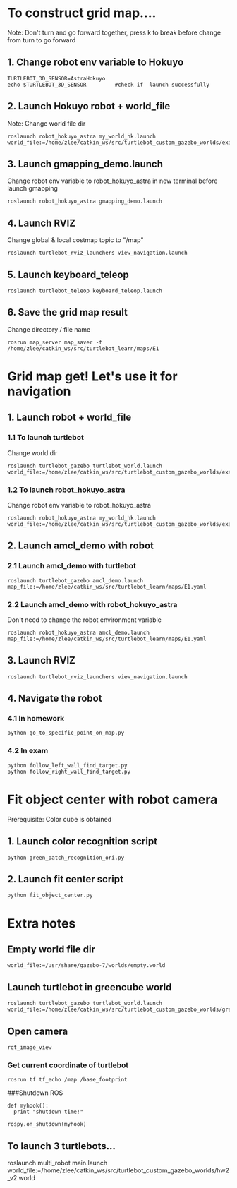 # To construct grid map....
Note: Don't turn and go forward together, press k to break before change from turn to go forward
## 1. Change robot env variable to Hokuyo
```
TURTLEBOT_3D_SENSOR=AstraHokuyo
echo $TURTLEBOT_3D_SENSOR         #check if  launch successfully
```
## 2. Launch Hokuyo robot + world_file
Note: Change world file dir

```
roslaunch robot_hokuyo_astra my_world_hk.launch world_file:=/home/zlee/catkin_ws/src/turtlebot_custom_gazebo_worlds/exam_sim.world
```
## 3. Launch gmapping_demo.launch
Change robot env variable to robot_hokuyo_astra in new terminal before launch gmapping
```
roslaunch robot_hokuyo_astra gmapping_demo.launch
```
## 4. Launch RVIZ
Change global & local costmap topic to "/map"
```
roslaunch turtlebot_rviz_launchers view_navigation.launch
```

## 5. Launch keyboard_teleop
```
roslaunch turtlebot_teleop keyboard_teleop.launch
```
## 6. Save the grid map result
Change directory / file name
```
rosrun map_server map_saver -f /home/zlee/catkin_ws/src/turtlebot_learn/maps/E1
```

# Grid map get! Let's use it for navigation
## 1. Launch robot + world_file
### 1.1 To launch turtlebot
Change world dir
```
roslaunch turtlebot_gazebo turtlebot_world.launch world_file:=/home/zlee/catkin_ws/src/turtlebot_custom_gazebo_worlds/exam_sim.world
```
### 1.2 To launch robot_hokuyo_astra
Change robot env variable to robot_hokuyo_astra
```
roslaunch robot_hokuyo_astra my_world_hk.launch world_file:=/home/zlee/catkin_ws/src/turtlebot_custom_gazebo_worlds/exam_sim.world
```

## 2. Launch amcl_demo with robot
### 2.1 Launch amcl_demo with turtlebot
```
roslaunch turtlebot_gazebo amcl_demo.launch map_file:=/home/zlee/catkin_ws/src/turtlebot_learn/maps/E1.yaml
```
### 2.2 Launch amcl_demo with robot_hokuyo_astra
Don't need to change the robot environment variable
```
roslaunch robot_hokuyo_astra amcl_demo.launch map_file:=/home/zlee/catkin_ws/src/turtlebot_learn/maps/E1.yaml
```
## 3. Launch RVIZ
```
roslaunch turtlebot_rviz_launchers view_navigation.launch
```
## 4. Navigate the robot
### 4.1 In homework
```
python go_to_specific_point_on_map.py
```
### 4.2 In exam
```
python follow_left_wall_find_target.py
python follow_right_wall_find_target.py
```

# Fit object center with robot camera
Prerequisite: Color cube is obtained
## 1. Launch color recognition script
```
python green_patch_recognition_ori.py
```
## 2. Launch fit center script
```
python fit_object_center.py
```


# Extra notes
## Empty world file dir
```
world_file:=/usr/share/gazebo-7/worlds/empty.world
```

## Launch turtlebot in greencube world
```
roslaunch turtlebot_gazebo turtlebot_world.launch world_file:=/home/zlee/catkin_ws/src/turtlebot_custom_gazebo_worlds/green_cube1.world
```
## Open camera
```
rqt_image_view
```
### Get current coordinate of turtlebot
```
rosrun tf tf_echo /map /base_footprint
```
###Shutdown ROS
```
def myhook():
  print "shutdown time!"

rospy.on_shutdown(myhook)

```
## To launch 3 turtlebots...
roslaunch multi_robot main.launch world_file:=/home/zlee/catkin_ws/src/turtlebot_custom_gazebo_worlds/hw2_v2.world
